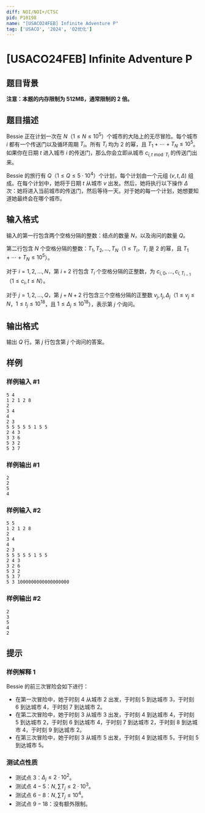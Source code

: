 ```yaml
---
diff: NOI/NOI+/CTSC
pid: P10198
name: "[USACO24FEB] Infinite Adventure P"
tag: ['USACO', '2024', 'O2优化']
---
```

# [USACO24FEB] Infinite Adventure P
## 题目背景

**注意：本题的内存限制为 512MB，通常限制的 2 倍。**
## 题目描述

Bessie 正在计划一次在 $N$（$1\le N\le 10^5$）个城市的大陆上的无尽冒险。每个城市 $i$ 都有一个传送门以及循环周期 $T_i$。所有 $T_i$ 均为 $2$ 的幂，且 $T_1+\cdots+T_N\le 10^5$。如果你在日期 $t$ 进入城市 $i$ 的传送门，那么你会立即从城市 $c_{i,t\bmod T_i}$ 的传送门出来。

Bessie 的旅行有 $Q$（$1\le Q\le 5\cdot 10^4$）个计划，每个计划由一个元组 $(v,t,\Delta)$ 组成。在每个计划中，她将于日期 $t$ 从城市 $v$ 出发。然后，她将执行以下操作 $\Delta$ 次：她将进入当前城市的传送门，然后等待一天。对于她的每一个计划，她想要知道她最终会在哪个城市。
## 输入格式

输入的第一行包含两个空格分隔的整数：结点的数量 $N$，以及询问的数量 $Q$。

第二行包含 $N$ 个空格分隔的整数：$T_1,T_2,\ldots,T_N$（$1\le T_i$，$T_i$ 是 $2$ 的幂，且 $T_1+\cdots+T_N\le 10^5$）。

对于 $i=1,2,\ldots,N$，第 $i+2$ 行包含 $T_i$ 个空格分隔的正整数，为 $c_{i,0},\ldots,c_{i,T_{i−1}}$（$1\le c_i,t\le N$）。

对于 $j=1,2,…,Q$，第 $j+N+2$ 行包含三个空格分隔的正整数 $v_j,t_j,\Delta_j$（$1\le v_j\le N$，$1\le t_j\le 10^{18}$，且 $1\le \Delta_j\le 10^{18}$），表示第 $j$ 个询问。 
## 输出格式

输出 $Q$ 行。第 $j$ 行包含第 $j$ 个询问的答案。 
## 样例

### 样例输入 #1
```
5 4
1 2 1 2 8
2
3 4
4
2 3
5 5 5 5 5 1 5 5
2 4 3
3 3 6
5 3 2
5 3 7
```
### 样例输出 #1
```
2
2
5
4
```
### 样例输入 #2
```
5 5
1 2 1 2 8
2
3 4
4
2 3
5 5 5 5 5 1 5 5
2 4 3
3 2 6
5 3 2
5 3 7
5 3 1000000000000000000
```
### 样例输出 #2
```
2
3
5
4
2
```
## 提示

### 样例解释 1

Bessie 的前三次冒险会如下进行：

- 在第一次冒险中，她于时刻 $4$ 从城市 $2$ 出发，于时刻 $5$ 到达城市 $3$，于时刻 $6$ 到达城市 $4$，于时刻 $7$ 到达城市 $2$。
- 在第二次冒险中，她于时刻 $3$ 从城市 $3$ 出发，于时刻 $4$ 到达城市 $4$，于时刻 $5$ 到达城市 $2$，于时刻 $6$ 到达城市 $4$，于时刻 $7$ 到达城市 $2$，于时刻 $8$ 到达城市 $4$，于时刻 $9$ 到达城市 $2$。
- 在第三次冒险中，她于时刻 $3$ 从城市 $5$ 出发，于时刻 $4$ 到达城市 $5$，于时刻 $5$ 到达城市 $5$。

### 测试点性质

- 测试点 $3$：$\Delta_j\le 2\cdot 10^2$。
- 测试点 $4-5$：$N,\sum T_j\le 2\cdot 10^3$。
- 测试点 $6-8$：$N,\sum T_j\le 10^4$。
- 测试点 $9-18$：没有额外限制。
